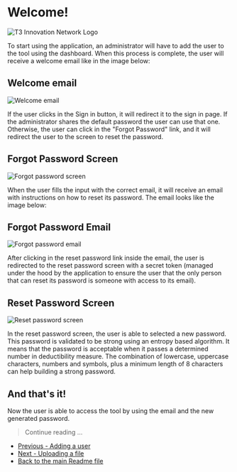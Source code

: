 
# Welcome!

![T3 Innovation Network Logo](https://res.cloudinary.com/ricardo-gamarra/image/upload/v1609273002/t3-desm/T3Logo_lv3xpn.png)

To start using the application, an administrator will have to add the user to the tool using the dashboard.
When this process is complete, the user will receive a welcome email like in the image below:

## Welcome email  

![Welcome email](https://res.cloudinary.com/ricardo-gamarra/image/upload/v1609272462/t3-desm/welcome-email_wucjjk.png)

If the user clicks in the Sign in button, it will redirect it to the sign in page.
If the administrator shares the default password the user can use that one. Otherwise, the user can click in the
"Forgot Password" link, and it will redirect the user to the screen to reset the password.

## Forgot Password Screen

![Forgot password screen](https://res.cloudinary.com/ricardo-gamarra/image/upload/v1609273169/t3-desm/forgot-password-screen_dmnay8.png)

When the user fills the input with the correct email, it will receive an email with instructions on how to
reset its password. The email looks like the image below:

## Forgot Password Email

![Forgot password email](https://res.cloudinary.com/ricardo-gamarra/image/upload/v1609272462/t3-desm/forgot-password-email_sio9bw.png)
 
After clicking in the reset password link inside the email, the user is redirected to the reset password screen
with a secret token (managed under the hood by the application to ensure the user that the only person that can
reset its password is someone with access to its email).

## Reset Password Screen

![Reset password screen](https://res.cloudinary.com/ricardo-gamarra/image/upload/v1609273339/t3-desm/reset-password-screen_woyn9y.png)

In the reset password screen, the user is able to selected a new password. This password is validated to be strong
using an entropy based algorithm. It means that the password is acceptable when it passes a determined number in
deductibility measure. The combination of lowercase, uppercase characters, numbers and symbols, plus a minimum
length of 8 characters can help building a strong password.

## And that's it!

Now the user is able to access the tool by using the email and the new generated password.

> Continue reading ...
- [Previous - Adding a user](https://github.com/t3-innovation-network/desm/tree/master/walkthrough/0-adding-a-user.md)
- [Next - Uploading a file](https://github.com/t3-innovation-network/desm/tree/master/walkthrough/2-uploading-a-file.md)
- [Back to the main Readme file](https://github.com/t3-innovation-network/desm)